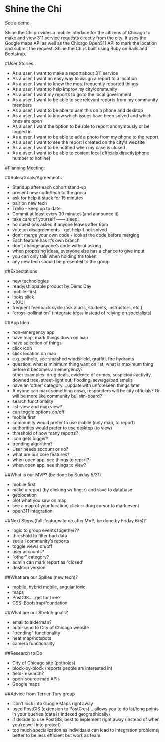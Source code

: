 # Shine the Chi

[See a demo](http://littlevictories.herokuapp.com/)

Shine the Chi provides a mobile interface for the citizens of Chicago to make and view 311 service requests directly from the city. It uses the Google maps API as well as the Chicago Open311 API to mark the location and submit the request. Shine the Chi is built using Ruby on Rails and Bootstrap.

#User Stories  
  * As a user, I want to make a report about 311 service  
  * As a user, I want an easy way to assign a report to a location  
  * As a user, I want to know the most frequently reported things  
  * As a user, I want to help improv my city/community  
  * As a user, I want my reports to go to the local government  
  * As a user, I want to be able to see relevant reports from my community members  
  * As a user, I want to be able to user this on a phone and desktop  
  * As a user, I want to know which issues have been solved and which ones are open  
  * As a user, I want the option to be able to report anonymously or be logged in  
  * As a user, I want to be able to add a photo from my phone to the report  
  * As a user, I want to see the report I created on the city's website  
  * As a user, I want to be notified when my case is closed  
  * As a user, I want to be able to contant local officials directly(phone number to hotline)  

#Planning Meeting:

##Rules/Goals/Agreements
  * Standup after each cohort stand-up  
  * present new code/tech to the group  
  * ask for help if stuck for 15 minutes  
  * pair on new tech  
  * Trello - keep up to date  
  * Commit at least every 30 minutes (and announce it)  
  * take care of yourself —— sleep!  
  * no questions asked if anyone leaves after 6pm  
  * vote on disagreements - get help if not solved  
  * don’t merge your own code - look at the code before merging  
  * Each feature has it’s own branch  
  * don’t change anyone’s code without asking  
  * when proposing ideas, everyone else has a chance to give input  
  * you can only talk when holding the token  
  * any new tech should be presented to the group  

##Expectations
  * new technologies  
  * ready/shippable product by Demo Day  
  * mobile-first  
  * looks slick  
  * UX/UI  
  * frequent feedback cycle (ask alums, students, instructors, etc.)  
  * “cross-pollination” (integrate ideas instead of relying on specialists)  

##App Idea
  * non-emergency app  
  * have map, mark things down on map  
  * have selection of things   
  * click icon  
  * click location on map  
  * e.g. pothole, see smashed windshield, graffiti, fire hydrants  
  * question: what is minimum thing want on list, what is maximum thing before it becomes an emergency?  
other examples: drug deals, evidence of crimes, suspicious activity, downed tree, street-light out, flooding, sewage/bad smells
  * have an ‘other’ category….update with unforeseen things later  
  * A nyone can mark something down, responders will be city officials? Or will be more like community bulletin-board?  
  * search functionality  
  * list-view and map view?  
  * can toggle options on/off  
  * mobile first  
  * community would prefer to use mobile (only map, to report)  
  * authorities would prefer to use desktop (to view)  
  * threshold of how many reports?  
  * icon gets bigger?  
  * trending algorithm?  
  * User needs account  or no?  
  * what are our core features?  
  * when open app, see things to report?  
  * when open app, see things to view?  

##What is our MVP? (be done by Sunday 5/31)
  * mobile first  
  * make a report (by clicking w/ finger) and save to database  
  * geolocation  
  * plot what you saw on map  
  * see a map of your location, click or drag cursor to mark event  
  * open311 integration  

##Next Steps (full-features to do after MVP, be done by Friday 6/5)?
  * logic to group events together??  
  * threshold to filter bad data  
  * see all community’s reports  
  * toggle views on/off  
  * user accounts?  
  * “other” category?  
  * admin can mark report as “closed"  
  * desktop version  

##What are our Spikes (new tech)?
  * mobile, hybrid mobile, angular ionic  
  * maps  
  * PostGIS…..get for free?  
  * CSS: Bootstrap/foundation  

##What are our Stretch goals?
  * email to alderman?  
  * auto-send to City of Chicago website  
  * “trending” functionality  
  * heat map/hotspots  
  * camera functionality  

##Research to Do
  * City of Chicago site (potholes)  
  * block-by-block (reports people are interested in)  
  * field-research?  
  * open-source map APIs  
  * Google maps  

##Advice from Terrier-Tory group
  * Don’t lock into Google Maps right away  
  * used PostGIS (extension to PostGres)….allows you to do lat/long points in your queries (data is indexed  geographically)  
  * if decide to use PostGIS, best to implement right away (instead of when you’re well into project)  
  * too much specialization as individuals can lead to integration problems; better to be less efficient but work as team  

